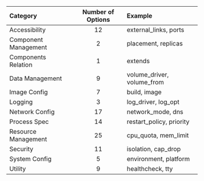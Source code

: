 | Category             | Number of Options | Example                    |
| :------------------- | :---------------: | :------------------------- |
| Accessibility        |        12         | external_links, ports      |
| Component Management |         2         | placement, replicas        |
| Components Relation  |         1         | extends                    |
| Data Management      |         9         | volume_driver, volume_from |
| Image Config         |         7         | build, image               |
| Logging              |         3         | log_driver, log_opt        |
| Network Config       |        17         | network_mode, dns          |
| Process Spec         |        14         | restart_policy, priority   |
| Resource Management  |        25         | cpu_quota, mem_limit       |
| Security             |        11         | isolation, cap_drop        |
| System Config        |         5         | environment, platform      |
| Utility              |         9         | healthcheck, tty           |
